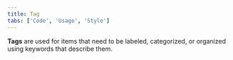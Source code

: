 ```yaml
---
title: Tag
tabs: ['Code', 'Usage', 'Style']
---
```


**Tags** are used for items that need to be labeled, categorized, or organized using keywords that describe them.

<component 
    name="Tag"
    component="tag" 
    variation="tag"
    experimental="true"
    >
</component>
<component-docs component="tag" experimental="true"></component-docs>

